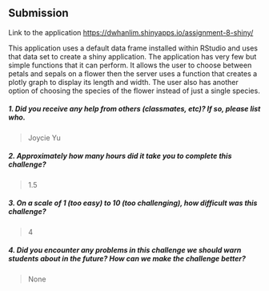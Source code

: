 Submission
----------
Link to the application 
https://dwhanlim.shinyapps.io/assignment-8-shiny/

This application uses a default data frame installed within RStudio and uses that data set to create a shiny application. The application has very few but simple functions that it can perform. It allows the user to choose between petals and sepals on a flower
then the server uses a function that creates a plotly graph to display its length and width. The user also has another option of choosing the species of the flower instead of just a single species.


##### 1. Did you receive any help from others (classmates, etc)? If so, please list who.

> Joycie Yu

##### 2. Approximately how many hours did it take you to complete this challenge?

> 1.5

##### 3. On a scale of 1 (too easy) to 10 (too challenging), how difficult was this challenge?

> 4

##### 4. Did you encounter any problems in this challenge we should warn students about in the future? How can we make the challenge better?

> None
